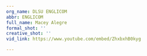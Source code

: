 ```yaml
---
org_name: DLSU ENGLICOM
abbr: ENGLICOM
full_name: Macey Alegre
formal_shot: ''
creative_shot: ''
vid_link: https://www.youtube.com/embed/ZhxbxhB0kyg

---
```

